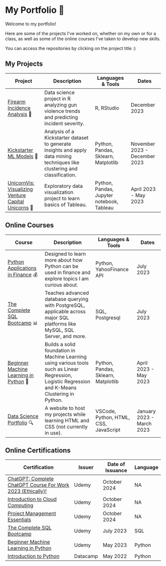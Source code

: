 # My Portfolio 🚀

Welcome to my portfolio!

Here are some of the projects I've worked on, whether on my own or for a class, as well as some of the online courses I've taken to develop new skills.

You can access the repositories by clicking on the project title :)

## My Projects
| Project | Description | Languages & Tools | Dates |
|---------|-------------|-------------------|-------|
|[Firearm Incidence Analysis](https://github.com/caralifarrell/Firearm-Incidence-Analysis) 🚨|Data science project in R analyzing gun violence trends and predicting incident severity.|R, RStudio|December 2023|
|[Kickstarter ML Models](https://github.com/caralifarrell/Kickstarter-ML-Models) 🚀|Analysis of a Kickstarter dataset to generate insights and apply data mining techniques like clustering and classification.|Python, Pandas, Sklearn, Matplotlib|November 2023 - December 2023|
|[UnicornVis: Visualizing Venture Capital Unicorns](https://github.com/caralifarrell/UnicornVis-Visualizing-Venture-Capital-Unicorns) 🦄|Exploratory data visualization project to learn basics of Tableau.|Python, Pandas, Jupyter notebook, Tableau|April 2023 - May 2023|


## Online Courses
| Course | Description | Languages & Tools | Dates |
|--------|-------------|-------------------|-------|
|[Python Applications in Finance](https://github.com/caralifarrell/Python-Applications-in-Finance/blob/main/README.md) 💰|Designed to learn more about how Python can be used in finance and explore topics I am curious about.|Python, YahooFinance API|July 2023|
|[The Complete SQL Bootcamp](https://github.com/caralifarrell/The-Complete-SQL-Bootcamp-Go-from-Zero-to-Hero) 📊|Teaches advanced database querying with PostgreSQL, applicable across major SQL platforms like MySQL, SQL Server, and more.|SQL, Postgresql|July 2023|
|[Beginner Machine Learning in Python](https://github.com/caralifarrell/Beginner-Machine-Learning-in-Python-ChatGPT-Bonus-2023) 🤖|Builds a solid foundation in Machine Learning using various tools such as Linear Regression, Logistic Regression and K-Means Clustering in Python.|Python, Pandas, Sklearn, Matplotlib|April 2023 - May 2023|
|[Data Science Portfolio](https://github.com/caralifarrell/caralifarrell.github.io) 🔍|A website to host my projects while learning HTML and CSS (not currently in use).|VSCode, Python, HTML, CSS, JavaScript|January 2023 - March 2023|

## Online Certifications
| Certification | Issuer | Date of Issuance | Language |
|---------------|--------|------------------|----------|
|[ ChatGPT: Complete ChatGPT Course For Work 2023 (Ethically)!](https://eylearning.udemy.com/certificate/UC-15c4a79f-d6ff-414a-8486-31ce2e5c143a/?utm_campaign=email&utm_medium=email&utm_source=sendgrid.com)|Udemy|October 2024|NA|
|[Introduction to Cloud Computing](https://eylearning.udemy.com/certificate/UC-c703bf3f-2ef4-4e75-9140-290a8984e5ae/?utm_campaign=email&utm_medium=email&utm_source=sendgrid.com)|Udemy|October 2024|NA|
|[Project Management Essentials](https://eylearning.udemy.com/certificate/UC-cdf7997a-4d26-41f5-a4ed-146770313232/?utm_campaign=email&utm_medium=email&utm_source=sendgrid.com)|Udemy|October 2024|NA|
|[The Complete SQL Bootcamp](https://www.udemy.com/certificate/UC-8208d12b-c0ae-4b57-b881-b200630bf070/)|Udemy|July 2023|SQL|
|[Beginner Machine Learning in Python](https://www.udemy.com/certificate/UC-630f29d7-9e0e-416a-9404-711893eb5759/)|Udemy|May 2023|Python|
|[Introduction to Python](https://www.datacamp.com/completed/statement-of-accomplishment/course/374dd2f247ea61f0a6557e5db79ae8fc44478b0d)|Datacamp|May 2022|Python|
